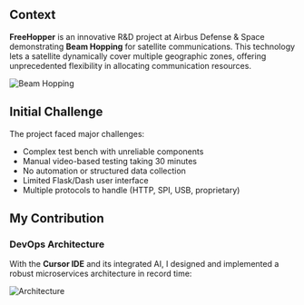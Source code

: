 ## Context
**FreeHopper** is an innovative R&D project at Airbus Defense & Space demonstrating **Beam Hopping** for satellite communications. This technology lets a satellite dynamically cover multiple geographic zones, offering unprecedented flexibility in allocating communication resources.

![Beam Hopping](/projects/beam-hopping.png)

## Initial Challenge
The project faced major challenges:
- Complex test bench with unreliable components
- Manual video-based testing taking 30 minutes
- No automation or structured data collection
- Limited Flask/Dash user interface
- Multiple protocols to handle (HTTP, SPI, USB, proprietary)

## My Contribution

### DevOps Architecture
With the **Cursor IDE** and its integrated AI, I designed and implemented a robust microservices architecture in record time:

![Architecture](/projects/freehopper-architecture.png)
